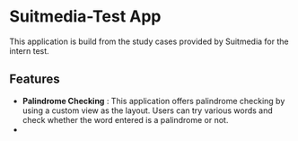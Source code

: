 # Suitmedia-Test App
This application is build from the study cases provided by Suitmedia for the intern test.
## Features
- **Palindrome Checking** : This application offers palindrome checking by using a custom view as the layout. Users can try various words and check whether the word entered is a palindrome or not.
- 
